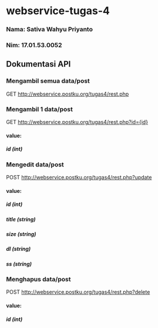 # webservice-tugas-4

### Nama: Sativa Wahyu Priyanto
### Nim: 17.01.53.0052

## Dokumentasi API

### Mengambil semua data/post
GET http://webservice.postku.org/tugas4/rest.php

### Mengambil 1 data/post
GET http://webservice.postku.org/tugas4/rest.php?id={id}
#### value:
##### id (int)

### Mengedit data/post
POST http://webservice.postku.org/tugas4/rest.php?update
#### value:
##### id (int)
##### title (string)
##### size (string)
##### dl (string)
##### ss (string)

### Menghapus data/post
POST http://webservice.postku.org/tugas4/rest.php?delete
#### value:
##### id (int)
